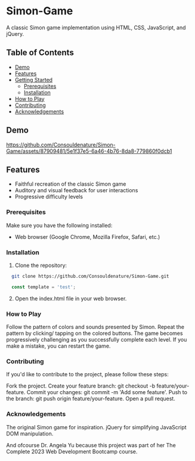 # Simon-Game

A classic Simon game implementation using HTML, CSS, JavaScript, and jQuery.

## Table of Contents

- [Demo](#demo)
- [Features](#features)
- [Getting Started](#getting-started)
  - [Prerequisites](#prerequisites)
  - [Installation](#installation)
- [How to Play](#how-to-play)
- [Contributing](#contributing)
- [Acknowledgements](#acknowledgements)

## Demo

https://github.com/Consouldenature/Simon-Game/assets/87909481/5e1f37e5-6a46-4b76-8da8-779860f0dcb1

## Features

- Faithful recreation of the classic Simon game
- Auditory and visual feedback for user interactions
- Progressive difficulty levels

### Prerequisites

Make sure you have the following installed:

- Web browser (Google Chrome, Mozilla Firefox, Safari, etc.)

### Installation

1. Clone the repository:
```bash
  git clone https://github.com/Consouldenature/Simon-Game.git
```
```js
  const template = 'test';
```

2. Open the index.html file in your web browser.

### How to Play

Follow the pattern of colors and sounds presented by Simon.
Repeat the pattern by clicking/ tapping on the colored buttons.
The game becomes progressively challenging as you successfully complete each level.
If you make a mistake, you can restart the game.

### Contributing

If you'd like to contribute to the project, please follow these steps:

Fork the project.
Create your feature branch: git checkout -b feature/your-feature.
Commit your changes: git commit -m 'Add some feature'.
Push to the branch: git push origin feature/your-feature.
Open a pull request.

### Acknowledgements

The original Simon game for inspiration.
jQuery for simplifying JavaScript DOM manipulation.

And ofcourse Dr. Angela Yu because this project was part of her The Complete 2023 Web Development Bootcamp course.
